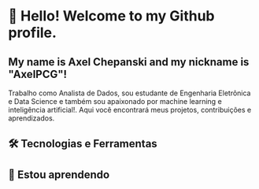 # 👋 Hello! Welcome to my Github profile.
## My name is Axel Chepanski and my nickname is "AxelPCG"!

Trabalho como Analista de Dados, sou estudante de Engenharia Eletrônica e Data Science e também sou apaixonado por machine learning e inteligência artificial!. Aqui você encontrará meus projetos, contribuições e aprendizados.

## 🛠️ Tecnologias e Ferramentas

<link rel="stylesheet" type='text/css' href="https://cdn.jsdelivr.net/gh/devicons/devicon@latest/devicon.min.css" width="40" height="40"/><i class="devicon-jupyter-plain-wordmark colored" width="40" height="40"></i>

          
## 🔭 Estou aprendendo
